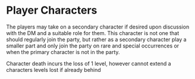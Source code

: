 # Player Characters

The players may take on a secondary character if desired upon discussion with the DM and a suitable role for them. This character is not one that should regularly join the party, but rather as a secondary character play a smaller part and only join the party on rare and special occurrences or when the primary character is not in the party.

Character death incurs the loss of 1 level, however cannot extend a characters levels lost if already behind